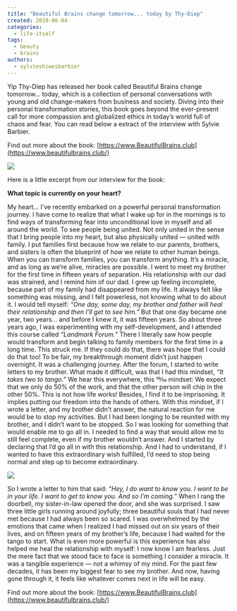 ```yaml
---
title: "Beautiful Brains change tomorrow... today by Thy-Diep"
created: 2019-06-04
categories: 
  - life-itself
tags: 
  - beauty
  - brains
authors: 
  - sylvieshiweibarbier
---
```


Yip Thy-Diep has released her book called Beautiful Brains change tomorrow… today, which is a collection of personal conversations with young and old change-makers from business and society. Diving into their personal transformation stories, this book goes beyond the ever-present call for more compassion and globalized ethics in today’s world full of chaos and fear. You can read below a extract of the interview with Sylvie Barbier.

Find out more about the book: [https://www.BeautifulBrains.club](https://www.beautifulbrains.club/)

![](https://artearthtech.files.wordpress.com/2020/03/beautiful-brain.jpg?w=580)

Here is a little excerpt from our interview for the book:

**What topic is currently on your heart?**

My heart… I’ve recently embarked on a powerful personal transformation journey. I have come to realize that what I wake up for in the mornings is to find ways of transforming fear into unconditional love in myself and all around the world. To see people being united. Not only united in the sense that I bring people into my heart, but also physically united — united with family. I put families first because how we relate to our parents, brothers, and sisters is often the blueprint of how we relate to other human beings. When you can transform families, you can transform anything. It’s a miracle, and as long as we’re alive, miracles are possible. I went to meet my brother for the first time in fifteen years of separation. His relationship with our dad was strained, and I remind him of our dad. I grew up feeling incomplete, because part of my family had disappeared from my life. It always felt like something was missing, and I felt powerless, not knowing what to do about it. I would tell myself: _“One day, some day, my brother and father will heal their relationship and then I’ll get to see him.”_ But that one day became one year, two years… and before I knew it, it was fifteen years. So about three years ago, I was experimenting with my self-development, and I attended this course called _“Landmark Forum.”_ There I literally saw how people would transform and begin talking to family members for the first time in a long time. This struck me. If they could do that, there was hope that I could do that too! To be fair, my breakthrough moment didn’t just happen overnight. It was a challenging journey. After the forum, I started to write letters to my brother. What made it difficult, was that I had this mindset, _“It takes two to tango.”_ We hear this everywhere, this 50⁄50 mindset: We expect that we only do 50% of the work, and that the other person will chip in the other 50%. This is not how life works! Besides, I find it to be imprisoning. It implies putting our freedom into the hands of others. With this mindset, if I wrote a letter, and my brother didn’t answer, the natural reaction for me would be to stop my activities. But I had been longing to be reunited with my brother, and I didn’t want to be stopped. So I was looking for something that would enable me to go all in. I needed to find a way that would allow me to still feel complete, even if my brother wouldn’t answer. And I started by declaring that I’d go all in with this relationship. And I had to understand, if I wanted to have this extraordinary wish fulfilled, I’d need to stop being normal and step up to become extraordinary.

![](https://artearthtech.files.wordpress.com/2020/03/sylvie-tedx.jpg?w=580)

So I wrote a letter to him that said: _“Hey, I do want to know you. I want to be in your life. I want to get to know you. And so I’m coming.”_ When I rang the doorbell, my sister-in-law opened the door, and she was surprised. I saw three little girls running around joyfully; three beautiful souls that I had never met because I had always been so scared. I was overwhelmed by the emotions that came when I realized I had missed out on six years of their lives, and on fifteen years of my brother’s life, because I had waited for the tango to start. What is even more powerful is this experience has also helped me heal the relationship with myself: I now know I am fearless. Just the mere fact that we stood face to face is something I consider a miracle. It was a tangible experience — not a whimsy of my mind. For the past few decades, it has been my biggest fear to see my brother. And now, having gone through it, it feels like whatever comes next in life will be easy.

Find out more about the book: [https://www.BeautifulBrains.club](https://www.beautifulbrains.club/)
